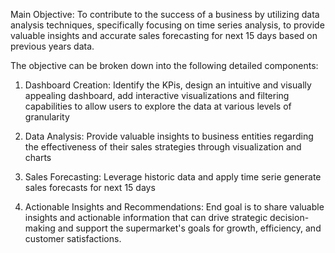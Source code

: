 Main Objective:
To contribute to the success of a business by utilizing data analysis techniques, specifically focusing on time series analysis, to provide valuable insights and accurate sales forecasting for next 15 days based on previous years data.

The objective can be broken down into the following detailed components:

1. Dashboard Creation:
Identify the KPis, design an intuitive and visually appealing dashboard, add interactive visualizations and filtering capabilities to allow users to explore the data at various levels of granularity

2. Data Analysis:
Provide valuable insights to business entities regarding the effectiveness of their sales strategies through visualization and charts

3. Sales Forecasting:
Leverage historic data and apply time serie generate sales forecasts for next 15 days

4. Actionable Insights and Recommendations: 
End goal is to share valuable insights and actionable information that can drive strategic decision-making and support the supermarket's goals for growth, efficiency, and customer satisfactions.

